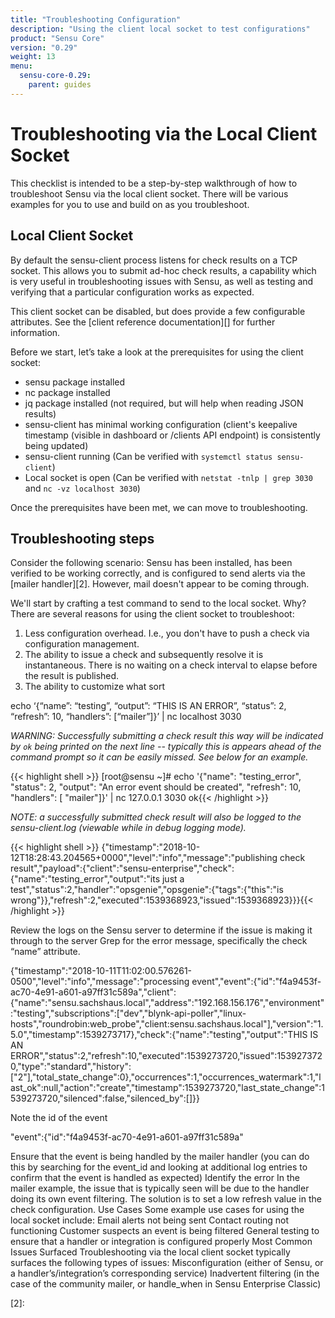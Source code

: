 ```yaml
---
title: "Troubleshooting Configuration"
description: "Using the client local socket to test configurations"
product: "Sensu Core"
version: "0.29"
weight: 13
menu:
  sensu-core-0.29:
    parent: guides
---
```


# Troubleshooting via the Local Client Socket
This checklist is intended to be a step-by-step walkthrough of how to troubleshoot Sensu via the local client socket. There will be various examples for you to use and build on as you troubleshoot. 

## Local Client Socket
By default the sensu-client process listens for check results on a TCP socket. This allows you to submit ad-hoc check results, a capability which is very useful in  troubleshooting issues with Sensu, as well as testing and verifying that a particular configuration works as expected.

This client socket can be disabled, but does provide a few configurable attributes. See the [client reference documentation][] for further information. 

Before we start, let’s take a look at the prerequisites for using the client socket:

* sensu package installed
* nc package installed 
* jq package installed (not required, but will help when reading JSON results)
* sensu-client has minimal working configuration (client's keepalive timestamp (visible in dashboard or /clients API endpoint) is consistently being updated)
* sensu-client running (Can be verified with `systemctl status sensu-client`)
* Local socket is open (Can be verified with `netstat -tnlp | grep 3030` and `nc -vz localhost 3030`)

Once the prerequisites have been met, we can move to troubleshooting.

## Troubleshooting steps

Consider the following scenario: Sensu has been installed, has been verified to be working correctly, and is configured to send alerts via the [mailer handler][2]. However, mail doesn't appear to be coming through.

We'll start by crafting a test command to send to the local socket. Why? There are several reasons for using the client socket to troubleshoot:

1. Less configuration overhead. I.e., you don't have to push a check via configuration management.
2. The ability to issue a check and subsequently resolve it is instantaneous. There is no waiting on a check interval to elapse before the result is published.
3. The ability to customize what sort

echo ‘{“name”: “testing”, “output”: “THIS IS AN ERROR”, “status”: 2, “refresh”: 10, “handlers”: [“mailer”]}’ | nc localhost 3030

_WARNING: Successfully submitting a check result this way will be indicated by `ok` being printed on the next line -- typically this is appears ahead of the command prompt so it can be easily missed. See below for an example._

{{< highlight shell >}}
[root@sensu ~]# echo '{"name": "testing_error", "status": 2, "output": "An error event should be created", "refresh": 10, "handlers": [ "mailer"]}' | nc 127.0.0.1 3030
ok{{< /highlight >}}


_NOTE: a successfully submitted check result will also be logged to the sensu-client.log (viewable while in debug logging mode)._

{{< highlight shell >}}
{"timestamp":"2018-10-12T18:28:43.204565+0000","level":"info","message":"publishing check result","payload":{"client":"sensu-enterprise","check":{"name":"testing_error","output":"its just a test","status":2,"handler":"opsgenie","opsgenie":{"tags":{"this":"is wrong"}},"refresh":2,"executed":1539368923,"issued":1539368923}}}{{< /highlight >}}

Review the logs on the Sensu server to determine if the issue is making it through to the server
Grep for the error message, specifically the check “name” attribute.

{"timestamp":"2018-10-11T11:02:00.576261-0500","level":"info","message":"processing event","event":{"id":"f4a9453f-ac70-4e91-a601-a97ff31c589a","client":{"name":"sensu.sachshaus.local","address":"192.168.156.176","environment":"testing","subscriptions":["dev","blynk-api-poller","linux-hosts","roundrobin:web_probe","client:sensu.sachshaus.local"],"version":"1.5.0","timestamp":1539273717},"check":{"name":"testing","output":"THIS IS AN ERROR","status":2,"refresh":10,"executed":1539273720,"issued":1539273720,"type":"standard","history":["2"],"total_state_change":0},"occurrences":1,"occurrences_watermark":1,"last_ok":null,"action":"create","timestamp":1539273720,"last_state_change":1539273720,"silenced":false,"silenced_by":[]}}


Note the id of the event

"event":{"id":"f4a9453f-ac70-4e91-a601-a97ff31c589a"

Ensure that the event is being handled by the mailer handler (you can do this by searching for the event_id and looking at additional log entries to confirm that the event is handled as expected)
Identify the error 
In the mailer example, the issue that is typically seen will be due to the handler doing its own event filtering. The solution is to set a low refresh value in the check configuration. 
Use Cases
Some example use cases for using the local socket include:
Email alerts not being sent
Contact routing not functioning
Customer suspects an event is being filtered
General testing to ensure that a handler or integration is configured properly
Most Common Issues Surfaced
Troubleshooting via the local client socket typically surfaces the following types of issues:
Misconfiguration (either of Sensu, or a handler’s/integration’s corresponding service)
Inadvertent filtering (in the case of the community mailer, or handle_when in Sensu Enterprise Classic)

<!-- LINKS -->
[1]: ../../reference/clients/#socket-attributes
[2]:
